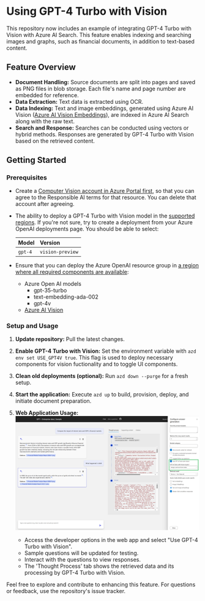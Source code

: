 # Using GPT-4 Turbo with Vision

This repository now includes an example of integrating GPT-4 Turbo with Vision with Azure AI Search. This feature enables indexing and searching images and graphs, such as financial documents, in addition to text-based content.

## Feature Overview

- **Document Handling:** Source documents are split into pages and saved as PNG files in blob storage. Each file's name and page number are embedded for reference.
- **Data Extraction:** Text data is extracted using OCR.
- **Data Indexing:** Text and image embeddings, generated using Azure AI Vision ([Azure AI Vision Embeddings](https://learn.microsoft.com/azure/ai-services/computer-vision/how-to/image-retrieval)), are indexed in Azure AI Search along with the raw text.
- **Search and Response:** Searches can be conducted using vectors or hybrid methods. Responses are generated by GPT-4 Turbo with Vision based on the retrieved content.

## Getting Started

### Prerequisites

- Create a [Computer Vision account in Azure Portal first](https://ms.portal.azure.com/#create/Microsoft.CognitiveServicesComputerVision), so that you can agree to the Responsible AI terms for that resource. You can delete that account after agreeing.
- The ability to deploy a GPT-4 Turbo with Vision model in the [supported regions](https://learn.microsoft.com/azure/ai-services/openai/concepts/models#gpt-4-and-gpt-4-turbo-preview-model-availability). If you're not sure, try to create a deployment from your Azure OpenAI deployments page. You should be able to select:

   | Model | Version |
   |--|--|
   |`gpt-4`|`vision-preview`|

- Ensure that you can deploy the Azure OpenAI resource group in [a region where all required components are available](https://learn.microsoft.com/azure/cognitive-services/openai/concepts/models#model-summary-table-and-region-availability):
    - Azure Open AI models
        - gpt-35-turbo
        - text-embedding-ada-002
        - gpt-4v
    - [Azure AI Vision](https://learn.microsoft.com/azure/ai-services/computer-vision/)

### Setup and Usage

1. **Update repository:**
   Pull the latest changes.

2. **Enable GPT-4 Turbo with Vision:**
   Set the environment variable with `azd env set USE_GPT4V true`. This flag is used to deploy necessary components for vision fuctionality and to toggle UI components.

3. **Clean old deployments (optional):**
   Run `azd down --purge` for a fresh setup.

4. **Start the application:**
   Execute `azd up` to build, provision, deploy, and initiate document preparation.


5. **Web Application Usage:**
    ![GPT4V configuration screenshot](./images/gpt4v.png)
   - Access the developer options in the web app and select "Use GPT-4 Turbo with Vision".
   - Sample questions will be updated for testing.
   - Interact with the questions to view responses.
   - The 'Thought Process' tab shows the retrieved data and its processing by GPT-4 Turbo with Vision.

Feel free to explore and contribute to enhancing this feature. For questions or feedback, use the repository's issue tracker.

